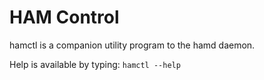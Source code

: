 # HAM Control

hamctl is a companion utility program to the hamd daemon.

Help is available by typing: `hamctl --help`
